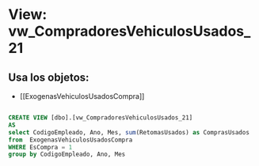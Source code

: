 # View: vw_CompradoresVehiculosUsados_21

## Usa los objetos:
- [[ExogenasVehiculosUsadosCompra]]

```sql

CREATE VIEW [dbo].[vw_CompradoresVehiculosUsados_21]
AS
select CodigoEmpleado, Ano, Mes, sum(RetomasUsados) as ComprasUsados 
from  ExogenasVehiculosUsadosCompra
WHERE EsCompra = 1
group by CodigoEmpleado, Ano, Mes


```
